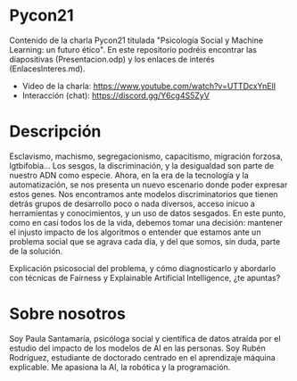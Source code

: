 # Pycon21

Contenido de la charla Pycon21 titulada "Psicología Social y Machine Learning: un futuro ético". En este repositorio podréis encontrar las diapositivas (Presentacion.odp) y los enlaces de interés (EnlacesInteres.md).

* Video de la charla: https://www.youtube.com/watch?v=UTTDcxYnElI
* Interacción (chat): https://discord.gg/Y6cg4S5ZyV


Descripción
===========
Esclavismo, machismo, segregacionismo, capacitismo, migración forzosa, lgtbifobia... Los sesgos, la discriminación, y la desigualdad son parte de nuestro ADN como especie. Ahora, en la era de la tecnología y la automatización, se nos presenta un nuevo escenario donde poder expresar estos genes. Nos encontramos ante modelos discriminatorios que tienen detrás grupos de desarrollo poco o nada diversos, acceso inicuo a herramientas y conocimientos, y un uso de datos sesgados. En este punto, como en casi todos los de la vida, debemos tomar una decisión: mantener el injusto impacto de los algoritmos o entender que estamos ante un problema social que se agrava cada día, y del que somos, sin duda, parte de la solución.

Explicación psicosocial del problema, y cómo diagnosticarlo y abordarlo con técnicas de Fairness y Explainable Artificial Intelligence, ¿te apuntas?


Sobre nosotros
==============
Soy Paula Santamaría, psicóloga social y científica de datos atraída por el estudio del impacto de los modelos de AI en las personas. Soy Rubén Rodríguez, estudiante de doctorado centrado en el aprendizaje máquina explicable. Me apasiona la AI, la robótica y la programación.
